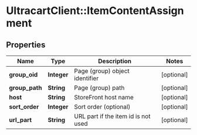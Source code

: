 # UltracartClient::ItemContentAssignment

## Properties
Name | Type | Description | Notes
------------ | ------------- | ------------- | -------------
**group_oid** | **Integer** | Page (group) object identifier | [optional] 
**group_path** | **String** | Page (group) path | [optional] 
**host** | **String** | StoreFront host name | [optional] 
**sort_order** | **Integer** | Sort order (optional) | [optional] 
**url_part** | **String** | URL part if the item id is not used | [optional] 


